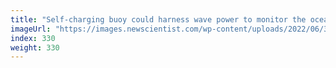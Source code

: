 ```yaml
---
title: "Self-charging buoy could harness wave power to monitor the oceans"
imageUrl: "https://images.newscientist.com/wp-content/uploads/2022/06/30095433/SEI_112341903.jpg?width=600"
index: 330
weight: 330
---
```

